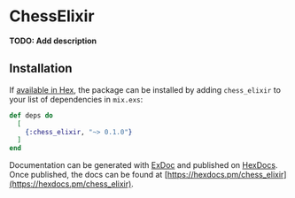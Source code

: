 # ChessElixir

**TODO: Add description**

## Installation

If [available in Hex](https://hex.pm/docs/publish), the package can be installed
by adding `chess_elixir` to your list of dependencies in `mix.exs`:

```elixir
def deps do
  [
    {:chess_elixir, "~> 0.1.0"}
  ]
end
```

Documentation can be generated with [ExDoc](https://github.com/elixir-lang/ex_doc)
and published on [HexDocs](https://hexdocs.pm). Once published, the docs can
be found at [https://hexdocs.pm/chess_elixir](https://hexdocs.pm/chess_elixir).

